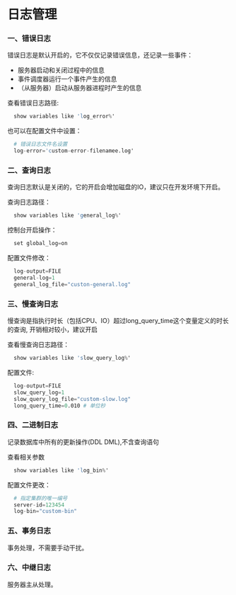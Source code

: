 # 日志管理

### 一、错误日志

  错误日志是默认开启的，它不仅仅记录错误信息，还记录一些事件：

  - 服务器启动和关闭过程中的信息
  - 事件调度器运行一个事件产生的信息
  - （从服务器）启动从服务器进程时产生的信息

  查看错误日志路径:

```s
  show variables like 'log_error%'
```

  也可以在配置文件中设置：

```s
  # 错误日志文件名设置
  log-error='custom-error-filenamee.log'
```

### 二、查询日志

  查询日志默认是关闭的，它的开启会增加磁盘的IO，建议只在开发环境下开启。

  查询日志路径：

```s
  show variables like 'general_log%'
```

  控制台开启操作：

```s
  set global_log=on
```

  配置文件修改：

```s
  log-output=FILE
  general-log=1
  general_log_file="custon-general.log"
```

### 三、慢查询日志

  慢查询是指执行时长（包括CPU、IO）超过long_query_time这个变量定义的时长的查询, 开销相对较小，建议开启

  查看慢查询日志路径：

```s
  show variables like 'slow_query_log%'
```

  配置文件:

```s
  log-output=FILE
  slow_query_log=1 
  slow_query_log_file="custom-slow.log"
  long_query_time=0.010 # 单位秒
```

### 四、二进制日志

  记录数据库中所有的更新操作(DDL DML),不含查询语句

  查看相关参数

```s  
  show variables like 'log_bin%'
```

  配置文件更改：

```s
  # 指定集群的唯一编号
  server-id=123454
  log-bin="custom-bin"
```

### 五、事务日志

  事务处理，不需要手动干扰。

### 六、中继日志

  服务器主从处理。
